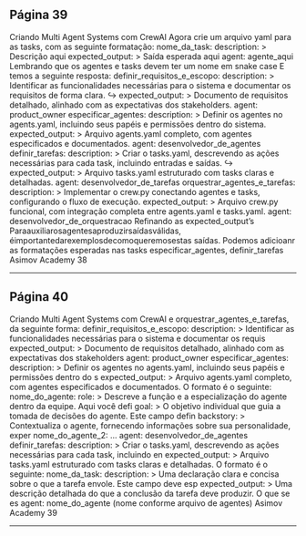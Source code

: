 ## Página 39

Criando Multi Agent Systems com CrewAI
Agora crie um arquivo yaml para as tasks, com as seguinte formatação:
nome_da_task:
description: >
Descrição aqui
expected_output: >
Saída esperada aqui
agent: agente_aqui
Lembrando que os agentes e tasks devem ter um nome em snake case
E temos a seguinte resposta:
definir_requisitos_e_escopo:
description: >
Identificar as funcionalidades necessárias para o sistema e documentar os requisitos de
forma clara.
↪
expected_output: >
Documento de requisitos detalhado, alinhado com as expectativas dos stakeholders.
agent: product_owner
especificar_agentes:
description: >
Definir os agentes no agents.yaml, incluindo seus papéis e permissões dentro do sistema.
expected_output: >
Arquivo agents.yaml completo, com agentes especificados e documentados.
agent: desenvolvedor_de_agentes
definir_tarefas:
description: >
Criar o tasks.yaml, descrevendo as ações necessárias para cada task, incluindo entradas e
saídas.
↪
expected_output: >
Arquivo tasks.yaml estruturado com tasks claras e detalhadas.
agent: desenvolvedor_de_tarefas
orquestrar_agentes_e_tarefas:
description: >
Implementar o crew.py conectando agentes e tasks, configurando o fluxo de execução.
expected_output: >
Arquivo crew.py funcional, com integração completa entre agents.yaml e tasks.yaml.
agent: desenvolvedor_de_orquestracao
Refinando as expected_output’s
Paraauxiliarosagentesaproduzirsaídasválidas, éimportantedarexemplosdecomoqueremosestas
saídas. Podemos adicioanr as formatações esperadas nas tasks especificar_agentes, definir_tarefas
Asimov Academy
38


---
## Página 40

Criando Multi Agent Systems com CrewAI
e orquestrar_agentes_e_tarefas, da seguinte forma:
definir_requisitos_e_escopo:
description: >
Identificar as funcionalidades necessárias para o sistema e documentar os requis
expected_output: >
Documento de requisitos detalhado, alinhado com as expectativas dos stakeholders
agent: product_owner
especificar_agentes:
description: >
Definir os agentes no agents.yaml, incluindo seus papéis e permissões dentro do s
expected_output: >
Arquivo agents.yaml completo, com agentes especificados e documentados.
O formato é o seguinte:
nome_do_agente:
role: >
Descreve a função e a especialização do agente dentro da equipe. Aqui você defi
goal: >
O objetivo individual que guia a tomada de decisões do agente. Este campo defin
backstory: >
Contextualiza o agente, fornecendo informações sobre sua personalidade, exper
nome_do_agente_2:
...
agent: desenvolvedor_de_agentes
definir_tarefas:
description: >
Criar o tasks.yaml, descrevendo as ações necessárias para cada task, incluindo en
expected_output: >
Arquivo tasks.yaml estruturado com tasks claras e detalhadas.
O formato é o seguinte:
nome_da_task:
description: >
Uma declaração clara e concisa sobre o que a tarefa envole. Este campo deve esp
expected_output: >
Uma descrição detalhada do que a conclusão da tarefa deve produzir. O que se es
agent: nome_do_agente (nome conforme arquivo de agentes)
Asimov Academy
39


---